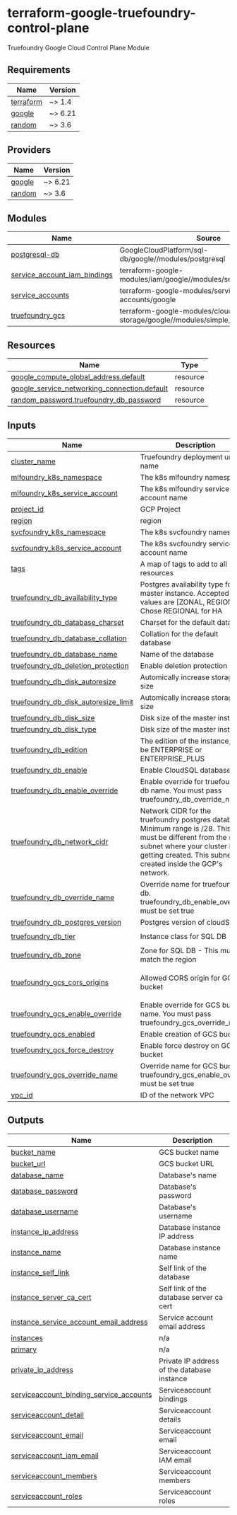 # terraform-google-truefoundry-control-plane
Truefoundry Google Cloud Control Plane Module

<!-- BEGIN_TF_DOCS -->
## Requirements

| Name | Version |
|------|---------|
| <a name="requirement_terraform"></a> [terraform](#requirement\_terraform) | ~> 1.4 |
| <a name="requirement_google"></a> [google](#requirement\_google) | ~> 6.21 |
| <a name="requirement_random"></a> [random](#requirement\_random) | ~> 3.6 |

## Providers

| Name | Version |
|------|---------|
| <a name="provider_google"></a> [google](#provider\_google) | ~> 6.21 |
| <a name="provider_random"></a> [random](#provider\_random) | ~> 3.6 |

## Modules

| Name | Source | Version |
|------|--------|---------|
| <a name="module_postgresql-db"></a> [postgresql-db](#module\_postgresql-db) | GoogleCloudPlatform/sql-db/google//modules/postgresql | 23.0.0 |
| <a name="module_service_account_iam_bindings"></a> [service\_account\_iam\_bindings](#module\_service\_account\_iam\_bindings) | terraform-google-modules/iam/google//modules/service_accounts_iam | 8.0.0 |
| <a name="module_service_accounts"></a> [service\_accounts](#module\_service\_accounts) | terraform-google-modules/service-accounts/google | 4.5.0 |
| <a name="module_truefoundry_gcs"></a> [truefoundry\_gcs](#module\_truefoundry\_gcs) | terraform-google-modules/cloud-storage/google//modules/simple_bucket | 9.1.0 |

## Resources

| Name | Type |
|------|------|
| [google_compute_global_address.default](https://registry.terraform.io/providers/hashicorp/google/latest/docs/resources/compute_global_address) | resource |
| [google_service_networking_connection.default](https://registry.terraform.io/providers/hashicorp/google/latest/docs/resources/service_networking_connection) | resource |
| [random_password.truefoundry_db_password](https://registry.terraform.io/providers/hashicorp/random/latest/docs/resources/password) | resource |

## Inputs

| Name | Description | Type | Default | Required |
|------|-------------|------|---------|:--------:|
| <a name="input_cluster_name"></a> [cluster\_name](#input\_cluster\_name) | Truefoundry deployment unique name | `string` | n/a | yes |
| <a name="input_mlfoundry_k8s_namespace"></a> [mlfoundry\_k8s\_namespace](#input\_mlfoundry\_k8s\_namespace) | The k8s mlfoundry namespace | `string` | `"truefoundry"` | no |
| <a name="input_mlfoundry_k8s_service_account"></a> [mlfoundry\_k8s\_service\_account](#input\_mlfoundry\_k8s\_service\_account) | The k8s mlfoundry service account name | `string` | `"mlfoundry-server"` | no |
| <a name="input_project_id"></a> [project\_id](#input\_project\_id) | GCP Project | `string` | n/a | yes |
| <a name="input_region"></a> [region](#input\_region) | region | `string` | n/a | yes |
| <a name="input_svcfoundry_k8s_namespace"></a> [svcfoundry\_k8s\_namespace](#input\_svcfoundry\_k8s\_namespace) | The k8s svcfoundry namespace | `string` | `"truefoundry"` | no |
| <a name="input_svcfoundry_k8s_service_account"></a> [svcfoundry\_k8s\_service\_account](#input\_svcfoundry\_k8s\_service\_account) | The k8s svcfoundry service account name | `string` | `"servicefoundry-server"` | no |
| <a name="input_tags"></a> [tags](#input\_tags) | A map of tags to add to all resources | `map(string)` | `{}` | no |
| <a name="input_truefoundry_db_availability_type"></a> [truefoundry\_db\_availability\_type](#input\_truefoundry\_db\_availability\_type) | Postgres availability type for the master instance. Accepted values are [ZONAL, REGIONAL]. Chose REGIONAL for HA | `string` | `"REGIONAL"` | no |
| <a name="input_truefoundry_db_database_charset"></a> [truefoundry\_db\_database\_charset](#input\_truefoundry\_db\_database\_charset) | Charset for the default database | `string` | `"UTF8"` | no |
| <a name="input_truefoundry_db_database_collation"></a> [truefoundry\_db\_database\_collation](#input\_truefoundry\_db\_database\_collation) | Collation for the default database | `string` | `"en_US.UTF8"` | no |
| <a name="input_truefoundry_db_database_name"></a> [truefoundry\_db\_database\_name](#input\_truefoundry\_db\_database\_name) | Name of the database | `string` | `"ctl"` | no |
| <a name="input_truefoundry_db_deletion_protection"></a> [truefoundry\_db\_deletion\_protection](#input\_truefoundry\_db\_deletion\_protection) | Enable deletion protection | `bool` | `false` | no |
| <a name="input_truefoundry_db_disk_autoresize"></a> [truefoundry\_db\_disk\_autoresize](#input\_truefoundry\_db\_disk\_autoresize) | Automically increase storage size | `bool` | `true` | no |
| <a name="input_truefoundry_db_disk_autoresize_limit"></a> [truefoundry\_db\_disk\_autoresize\_limit](#input\_truefoundry\_db\_disk\_autoresize\_limit) | Automically increase storage size | `number` | `30` | no |
| <a name="input_truefoundry_db_disk_size"></a> [truefoundry\_db\_disk\_size](#input\_truefoundry\_db\_disk\_size) | Disk size of the master instance | `number` | `20` | no |
| <a name="input_truefoundry_db_disk_type"></a> [truefoundry\_db\_disk\_type](#input\_truefoundry\_db\_disk\_type) | Disk size of the master instance | `string` | `"PD_SSD"` | no |
| <a name="input_truefoundry_db_edition"></a> [truefoundry\_db\_edition](#input\_truefoundry\_db\_edition) | The edition of the instance, can be ENTERPRISE or ENTERPRISE\_PLUS | `string` | `null` | no |
| <a name="input_truefoundry_db_enable"></a> [truefoundry\_db\_enable](#input\_truefoundry\_db\_enable) | Enable CloudSQL database | `bool` | `true` | no |
| <a name="input_truefoundry_db_enable_override"></a> [truefoundry\_db\_enable\_override](#input\_truefoundry\_db\_enable\_override) | Enable override for truefoundry db name. You must pass truefoundry\_db\_override\_name | `bool` | `false` | no |
| <a name="input_truefoundry_db_network_cidr"></a> [truefoundry\_db\_network\_cidr](#input\_truefoundry\_db\_network\_cidr) | Network CIDR for the truefoundry postgres database. Minimum range is /28. This CIDR must be different from the main subnet where your cluster is getting created. This subnet is created inside the GCP's network. | `string` | `""` | no |
| <a name="input_truefoundry_db_override_name"></a> [truefoundry\_db\_override\_name](#input\_truefoundry\_db\_override\_name) | Override name for truefoundry db. truefoundry\_db\_enable\_override must be set true | `string` | `""` | no |
| <a name="input_truefoundry_db_postgres_version"></a> [truefoundry\_db\_postgres\_version](#input\_truefoundry\_db\_postgres\_version) | Postgres version of cloudSQL | `string` | `"POSTGRES_15"` | no |
| <a name="input_truefoundry_db_tier"></a> [truefoundry\_db\_tier](#input\_truefoundry\_db\_tier) | Instance class for SQL DB | `string` | `"db-custom-1-3840"` | no |
| <a name="input_truefoundry_db_zone"></a> [truefoundry\_db\_zone](#input\_truefoundry\_db\_zone) | Zone for SQL DB - This must match the region | `string` | `""` | no |
| <a name="input_truefoundry_gcs_cors_origins"></a> [truefoundry\_gcs\_cors\_origins](#input\_truefoundry\_gcs\_cors\_origins) | Allowed CORS origin for GCS bucket | `list(string)` | <pre>[<br/>  "*"<br/>]</pre> | no |
| <a name="input_truefoundry_gcs_enable_override"></a> [truefoundry\_gcs\_enable\_override](#input\_truefoundry\_gcs\_enable\_override) | Enable override for GCS bucket name. You must pass truefoundry\_gcs\_override\_name | `bool` | `false` | no |
| <a name="input_truefoundry_gcs_enabled"></a> [truefoundry\_gcs\_enabled](#input\_truefoundry\_gcs\_enabled) | Enable creation of GCS bucket | `bool` | `true` | no |
| <a name="input_truefoundry_gcs_force_destroy"></a> [truefoundry\_gcs\_force\_destroy](#input\_truefoundry\_gcs\_force\_destroy) | Enable force destroy on GCS bucket | `bool` | `true` | no |
| <a name="input_truefoundry_gcs_override_name"></a> [truefoundry\_gcs\_override\_name](#input\_truefoundry\_gcs\_override\_name) | Override name for GCS bucket. truefoundry\_gcs\_enable\_override must be set true | `string` | `""` | no |
| <a name="input_vpc_id"></a> [vpc\_id](#input\_vpc\_id) | ID of the network VPC | `string` | n/a | yes |

## Outputs

| Name | Description |
|------|-------------|
| <a name="output_bucket_name"></a> [bucket\_name](#output\_bucket\_name) | GCS bucket name |
| <a name="output_bucket_url"></a> [bucket\_url](#output\_bucket\_url) | GCS bucket URL |
| <a name="output_database_name"></a> [database\_name](#output\_database\_name) | Database's name |
| <a name="output_database_password"></a> [database\_password](#output\_database\_password) | Database's password |
| <a name="output_database_username"></a> [database\_username](#output\_database\_username) | Database's username |
| <a name="output_instance_ip_address"></a> [instance\_ip\_address](#output\_instance\_ip\_address) | Database instance IP address |
| <a name="output_instance_name"></a> [instance\_name](#output\_instance\_name) | Database instance name |
| <a name="output_instance_self_link"></a> [instance\_self\_link](#output\_instance\_self\_link) | Self link of the database |
| <a name="output_instance_server_ca_cert"></a> [instance\_server\_ca\_cert](#output\_instance\_server\_ca\_cert) | Self link of the database server ca cert |
| <a name="output_instance_service_account_email_address"></a> [instance\_service\_account\_email\_address](#output\_instance\_service\_account\_email\_address) | Service account email address |
| <a name="output_instances"></a> [instances](#output\_instances) | n/a |
| <a name="output_primary"></a> [primary](#output\_primary) | n/a |
| <a name="output_private_ip_address"></a> [private\_ip\_address](#output\_private\_ip\_address) | Private IP address of the database instance |
| <a name="output_serviceaccount_binding_service_accounts"></a> [serviceaccount\_binding\_service\_accounts](#output\_serviceaccount\_binding\_service\_accounts) | Serviceaccount bindings |
| <a name="output_serviceaccount_detail"></a> [serviceaccount\_detail](#output\_serviceaccount\_detail) | Serviceaccount details |
| <a name="output_serviceaccount_email"></a> [serviceaccount\_email](#output\_serviceaccount\_email) | Serviceaccount email |
| <a name="output_serviceaccount_iam_email"></a> [serviceaccount\_iam\_email](#output\_serviceaccount\_iam\_email) | Serviceaccount IAM email |
| <a name="output_serviceaccount_members"></a> [serviceaccount\_members](#output\_serviceaccount\_members) | Serviceaccount members |
| <a name="output_serviceaccount_roles"></a> [serviceaccount\_roles](#output\_serviceaccount\_roles) | Serviceaccount roles |
<!-- END_TF_DOCS -->